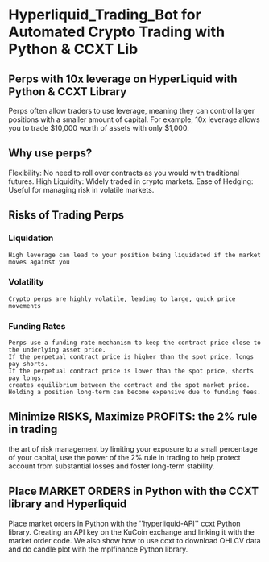 # Hyperliquid_Trading_Bot for Automated Crypto Trading with Python & CCXT Lib

## Perps with 10x leverage on HyperLiquid with Python & CCXT Library 
Perps often allow traders to use leverage, meaning they can control larger positions with a smaller amount of capital. 
For example, 10x leverage allows you to trade $10,000 worth of assets with only $1,000.

## Why use perps?
  Flexibility: No need to roll over contracts as you would with traditional futures.
  High Liquidity: Widely traded in crypto markets.
  Ease of Hedging: Useful for managing risk in volatile markets.

## Risks of Trading Perps
  ### Liquidation
    High leverage can lead to your position being liquidated if the market moves against you
  ### Volatility
    Crypto perps are highly volatile, leading to large, quick price movements
  ### Funding Rates
    Perps use a funding rate mechanism to keep the contract price close to the underlying asset price.
    If the perpetual contract price is higher than the spot price, longs pay shorts.
    If the perpetual contract price is lower than the spot price, shorts pay longs.
    creates equilibrium between the contract and the spot market price.
    Holding a position long-term can become expensive due to funding fees.





## Minimize RISKS, Maximize PROFITS: the 2% rule in trading
the art of risk management by limiting your exposure to a small percentage of your capital, use the power of the 2% rule in trading to help protect account from substantial losses and foster long-term stability. 

## Place MARKET ORDERS in Python with the CCXT library and Hyperliquid
Place market orders in Python with the ''hyperliquid-API'' ccxt Python library.
Creating an API key on the KuCoin exchange and linking it with the market order code. We also show how to use ccxt to download OHLCV data and do candle plot with the mplfinance Python library.



